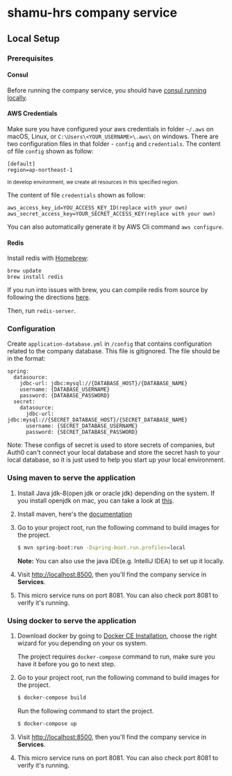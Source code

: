 # shamu-hrs company service

## Local Setup

### Prerequisites


#### Consul
Before running the company service, you should have [consul running locally](https://github.com/tardisone/shamu-hrs/blob/master/consul-setup-in-local.md).

#### AWS Credentials
Make sure you have configured your aws credentials in folder `~/.aws` on macOS, Linux, or `C:\Users\<YOUR_USERNAME>\.aws\` on windows. There are two configuration files in that folder - `config` and `credentials`.
The content of file `config` shown as follow:
```
[default]
region=ap-northeast-1
```
<small>In develop environment, we create all resources in this specified region.</small>

The content of file `credentials` shown as follow:
```
aws_access_key_id=YOU_ACCESS_KEY_ID(replace with your own)
aws_secret_access_key=YOUR_SECRET_ACCESS_KEY(replace with your own)
```

You can also automatically generate it by AWS Cli command `aws configure`.

#### Redis

Install redis with [Homebrew](https://brew.sh/):

```
brew update
brew install redis
```

If you run into issues with brew, you can compile redis from source by following the directions [here](https://redis.io/topics/quickstart).

Then, run `redis-server`.

### Configuration
Create `application-database.yml` in `/config` that contains configuration related to the company database. This file is gitignored. The file should be in the format:

```
spring:
  datasource:
    jdbc-url: jdbc:mysql://{DATABASE_HOST}/{DATABASE_NAME}
    username: {DATABASE_USERNAME}
    password: {DATABASE_PASSWORD}
  secret:
    datasource:
      jdbc-url: jdbc:mysql://{SECRET_DATABASE_HOST}/{SECRET_DATABASE_NAME}
      username: {SECRET_DATABASE_USERNAME}
      password: {SECRET_DATABASE_PASSWORD}
```
Note: These configs of secret is used to store secrets of companies, but Auth0 can't connect your local database and store the secret hash to your local database, so it is just used to help you start up your local environment.

### Using maven to serve the application


1. Install Java jdk-8(open jdk or oracle jdk) depending on the system. If you install openjdk on mac, you can take a look at [this](https://apple.stackexchange.com/questions/334384/how-can-i-install-java-openjdk-8-on-high-sierra).
2. Install maven, here's the [documentation](https://maven.apache.org/install.html)

3. Go to your project root, run the following command to build images for the project.

   ```bash
   $ mvn spring-boot:run -Dspring-boot.run.profiles=local
   ```

    **Note:**
    You can also use the java IDE(e.g. IntelliJ IDEA) to set up it locally.

4. Visit [http://localhost:8500](http://localhost:8500), then you'll find the company service in **Services**.

5. This micro service runs on port 8081. You can also check port 8081 to verify it's running.

### Using docker to serve the application

1. Download docker by going to [Docker CE Installation](https://docs.docker.com/engine/installation/), choose the right wizard for you depending on your os system.

    The project requires `docker-compose` command to run, make sure you have it before you go to next step.

2. Go to your project root, run the following command to build images for the project.

    ```bash
    $ docker-compose build
    ```

    Run the following command to start the project.

    ```bash
    $ docker-compose up
    ```

3. Visit [http://localhost:8500](http://localhost:8500), then you'll find the company service in **Services**.

4. This micro service runs on port 8081. You can also check port 8081 to verify it's running.
